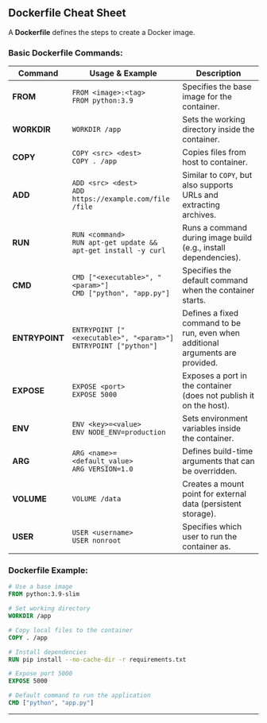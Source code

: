 ## **Dockerfile Cheat Sheet**

A **Dockerfile** defines the steps to create a Docker image.

### Basic Dockerfile Commands:
| Command      | Usage & Example                                                       | Description                                                 |
|--------------|-----------------------------------------------------------------------|-------------------------------------------------------------|
| **FROM**     | `FROM <image>:<tag>` <br> `FROM python:3.9`                           | Specifies the base image for the container.                  |
| **WORKDIR**  | `WORKDIR /app`                                                        | Sets the working directory inside the container.             |
| **COPY**     | `COPY <src> <dest>` <br> `COPY . /app`                                | Copies files from host to container.                         |
| **ADD**      | `ADD <src> <dest>` <br> `ADD https://example.com/file /file`          | Similar to `COPY`, but also supports URLs and extracting archives. |
| **RUN**      | `RUN <command>` <br> `RUN apt-get update && apt-get install -y curl`  | Runs a command during image build (e.g., install dependencies). |
| **CMD**      | `CMD ["<executable>", "<param>"]` <br> `CMD ["python", "app.py"]`     | Specifies the default command when the container starts.     |
| **ENTRYPOINT**  | `ENTRYPOINT ["<executable>", "<param>"]` <br> `ENTRYPOINT ["python"]` | Defines a fixed command to be run, even when additional arguments are provided. |
| **EXPOSE**        | `EXPOSE <port>` <br> `EXPOSE 5000`                                    | Exposes a port in the container (does not publish it on the host). |
| **ENV**      | `ENV <key>=<value>` <br> `ENV NODE_ENV=production`                    | Sets environment variables inside the container.             |
| **ARG**      | `ARG <name>=<default_value>` <br> `ARG VERSION=1.0`                   | Defines build-time arguments that can be overridden.         |
| **VOLUME**   | `VOLUME /data`                                                        | Creates a mount point for external data (persistent storage). |
| **USER**     | `USER <username>` <br> `USER nonroot`                                 | Specifies which user to run the container as.                |

### Dockerfile Example:
```Dockerfile
# Use a base image
FROM python:3.9-slim

# Set working directory
WORKDIR /app

# Copy local files to the container
COPY . /app

# Install dependencies
RUN pip install --no-cache-dir -r requirements.txt

# Expose port 5000
EXPOSE 5000

# Default command to run the application
CMD ["python", "app.py"]
```

---
